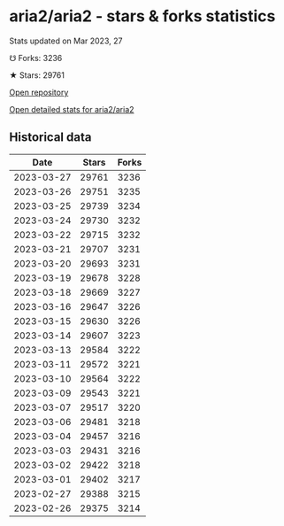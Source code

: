 # aria2/aria2 - stars & forks statistics

Stats updated on Mar 2023, 27

☋ Forks: 3236

★ Stars: 29761

[Open repository](https://github.com/aria2/aria2)

[Open detailed stats for aria2/aria2](https://reviewgithub.com/rep/aria2/aria2)

## Historical data
| Date | Stars | Forks |
|------|-------|-------|
| 2023-03-27 | 29761 | 3236 | 
| 2023-03-26 | 29751 | 3235 | 
| 2023-03-25 | 29739 | 3234 | 
| 2023-03-24 | 29730 | 3232 | 
| 2023-03-22 | 29715 | 3232 | 
| 2023-03-21 | 29707 | 3231 | 
| 2023-03-20 | 29693 | 3231 | 
| 2023-03-19 | 29678 | 3228 | 
| 2023-03-18 | 29669 | 3227 | 
| 2023-03-16 | 29647 | 3226 | 
| 2023-03-15 | 29630 | 3226 | 
| 2023-03-14 | 29607 | 3223 | 
| 2023-03-13 | 29584 | 3222 | 
| 2023-03-11 | 29572 | 3221 | 
| 2023-03-10 | 29564 | 3222 | 
| 2023-03-09 | 29543 | 3221 | 
| 2023-03-07 | 29517 | 3220 | 
| 2023-03-06 | 29481 | 3218 | 
| 2023-03-04 | 29457 | 3216 | 
| 2023-03-03 | 29431 | 3216 | 
| 2023-03-02 | 29422 | 3218 | 
| 2023-03-01 | 29402 | 3217 | 
| 2023-02-27 | 29388 | 3215 | 
| 2023-02-26 | 29375 | 3214 | 

